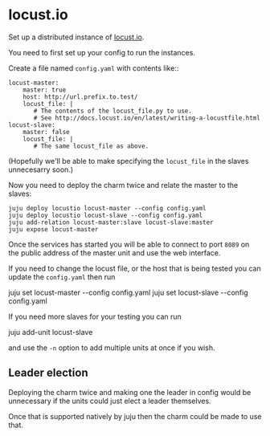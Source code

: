 locust.io
=========

Set up a distributed instance of [locust.io][1].

[1]: http://locust.io/

You need to first set up your config to run the instances.

Create a file named `config.yaml` with contents like::

    locust-master:
        master: true
        host: http://url.prefix.to.test/
        locust_file: |
           # The contents of the locust_file.py to use.
           # See http://docs.locust.io/en/latest/writing-a-locustfile.html
    locust-slave:
        master: false
        locust_file: |
           # The same locust_file as above.

(Hopefully we'll be able to make specifying the `locust_file` in the slaves
unnecesarry soon.)

Now you need to deploy the charm twice and relate the master to
the slaves:

    juju deploy locustio locust-master --config config.yaml
    juju deploy locustio locust-slave --config config.yaml
    juju add-relation locust-master:slave locust-slave:master
    juju expose locust-master

Once the services has started you will be able to connect to port `8089` on
the public address of the master unit and use the web interface.

If you need to change the locust file, or the host that is being tested
you can update the `config.yaml` then run

   juju set locust-master --config config.yaml
   juju set locust-slave --config config.yaml

If you need more slaves for your testing you can run

  juju add-unit locust-slave

and use the `-n` option to add multiple units at once if you wish.

Leader election
---------------

Deploying the charm twice and making one the leader in config
would be unnecessary if the units could just elect a leader themselves.

Once that is supported natively by juju then the charm could be made
to use that.
